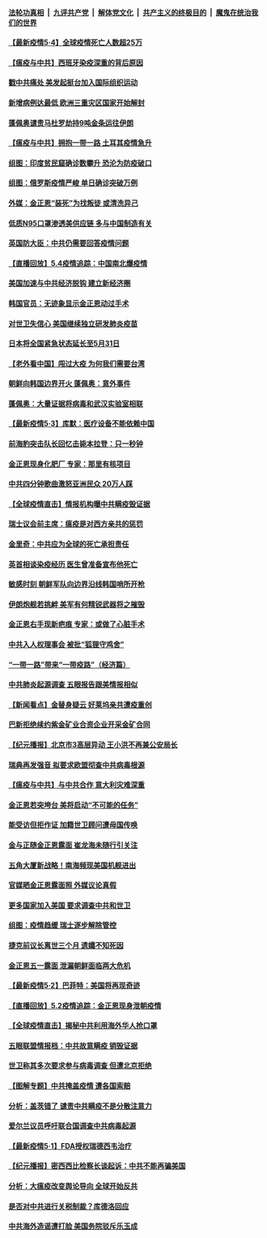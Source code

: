 

####  [法轮功真相](../../../../basic/blob/master/README.md?t=05050731) &nbsp;|&nbsp; [九评共产党](../../../../9ping.md/blob/master/README.md?t=05050731) &nbsp;|&nbsp; [解体党文化](../../../../jtdwh.md/blob/master/README.md?t=05050731)  &nbsp;|&nbsp; [共产主义的终极目的](../../../../gczydzjmd.md/blob/master/README.md?t=05050731) &nbsp;|&nbsp; [魔鬼在统治我们的世界](../../../../mgztzwmdsj.md/blob/master/README.md?t=05050731) 

#### [【最新疫情5·4】全球疫情死亡人数超25万](../pages/nsc418/n12079010.md?t=05050731) 

#### [【瘟疫与中共】西班牙染疫深重的背后原因](../pages/nsc418/n12081813.md?t=05050731) 

#### [戳中共痛处 美发起挺台加入国际组织运动](../pages/nsc418/n12082645.md?t=05050731) 

#### [新增病例达最低 欧洲三重灾区国家开始解封](../pages/nsc418/n12082587.md?t=05050731) 

#### [蓬佩奥谴责马杜罗劫持9吨金条运往伊朗](../pages/nsc418/n12082228.md?t=05050731) 

#### [【瘟疫与中共】拥抱一带一路 土耳其疫情急升](../pages/nsc418/n12081926.md?t=05050731) 

#### [组图：印度贫民窟确诊数攀升 恐沦为防疫破口](../pages/nsc418/n12081541.md?t=05050731) 

#### [组图：俄罗斯疫情严峻 单日确诊突破万例](../pages/nsc418/n12081194.md?t=05050731) 

#### [外媒：金正恩“装死”为找叛徒 或清洗异己](../pages/nsc418/n12082462.md?t=05050731) 

#### [低质N95口罩渗透美供应链 多与中国制造有关](../pages/nsc418/n12081986.md?t=05050731) 

#### [英国防大臣：中共仍需要回答疫情问题](../pages/nsc418/n12082077.md?t=05050731) 

#### [【直播回放】5.4疫情追踪：中国南北爆疫情](../pages/nsc418/n12081951.md?t=05050731) 

#### [美国加速与中共经济脱钩 建立新经济圈](../pages/nsc418/n12081800.md?t=05050731) 

#### [韩国官员：无迹象显示金正恩动过手术](../pages/nsc418/n12080940.md?t=05050731) 

#### [对世卫失信心 美国继续独立研发肺炎疫苗](../pages/nsc418/n12080831.md?t=05050731) 

#### [日本将全国紧急状态延长至5月31日](../pages/nsc418/n12080783.md?t=05050731) 

#### [【老外看中国】闯过大疫 为何我们需要台湾](../pages/nsc418/n12080077.md?t=05050731) 

#### [朝鲜向韩国边界开火 蓬佩奥：意外事件](../pages/nsc418/n12080356.md?t=05050731) 

#### [蓬佩奥：大量证据将病毒和武汉实验室相联](../pages/nsc418/n12080214.md?t=05050731) 

#### [【最新疫情5·3】库默：医疗设备不能依赖中国](../pages/nsc418/n12076254.md?t=05050731) 

#### [前海豹突击队长回忆击毙本拉登：只一秒钟](../pages/nsc418/n12079959.md?t=05050731) 

#### [金正恩现身化肥厂 专家：那里有核项目](../pages/nsc418/n12079703.md?t=05050731) 

#### [中共四分钟歌曲激怒亚洲民众 20万人踩](../pages/nsc418/n12079946.md?t=05050731) 

#### [【全球疫情直击】情报机构曝中共瞒疫毁证据](../pages/nsc418/n12079852.md?t=05050731) 

#### [瑞士议会前主席：瘟疫是对西方亲共的惩罚](../pages/nsc418/n12079925.md?t=05050731) 

#### [金里奇：中共应为全球的死亡承担责任](../pages/nsc418/n12079817.md?t=05050731) 

#### [英首相谈染疫经历 医生曾准备宣布他死亡](../pages/nsc418/n12079601.md?t=05050731) 

#### [敏感时刻 朝鲜军队向边界沿线韩国哨所开枪](../pages/nsc418/n12079103.md?t=05050731) 

#### [伊朗炮舰若挑衅 美军有何精锐武器将之摧毁](../pages/nsc418/n12066332.md?t=05050731) 

#### [金正恩右手现新疤痕 专家：或做了心脏手术](../pages/nsc418/n12078979.md?t=05050731) 

#### [中共入人权理事会 被批“狐狸守鸡舍”](../pages/nsc418/n12078458.md?t=05050731) 

#### [“一带一路”带来“一带疫路”（经济篇）](../pages/nsc418/n12068528.md?t=05050731) 

#### [中共肺炎起源调查 五眼报告跟美情报相似](../pages/nsc418/n12078651.md?t=05050731) 

#### [【新闻看点】金替身疑云 好莱坞亲共遭疫重创](../pages/nsc418/n12077995.md?t=05050731) 

#### [巴新拒绝续约紫金矿业合资企业开采金矿合同](../pages/nsc418/n12074712.md?t=05050731) 

#### [【纪元播报】北京市3高层异动 王小洪不再兼公安局长](../pages/nsc418/n12077530.md?t=05050731) 

#### [瑞典再发强音 拟要求欧盟彻查中共病毒根源](../pages/nsc418/n12078376.md?t=05050731) 

#### [【瘟疫与中共】与中共合作 意大利灾难深重](../pages/nsc418/n12078069.md?t=05050731) 

#### [金正恩若突垮台 美将启动“不可能的任务”](../pages/nsc418/n12078341.md?t=05050731) 

#### [能受访但拒作证 加籍世卫顾问遭母国传唤](../pages/nsc418/n12078291.md?t=05050731) 

#### [金与正随金正恩露面 崔龙海未随行引关注](../pages/nsc418/n12078049.md?t=05050731) 

#### [五角大厦新战略！南海频现美国机舰进出](../pages/nsc418/n12077916.md?t=05050731) 

#### [官媒晒金正恩露面照 外媒议论真假](../pages/nsc418/n12078149.md?t=05050731) 

#### [更多国家加入美国 要求调查中共和世卫](../pages/nsc418/n12078121.md?t=05050731) 

#### [组图：疫情趋缓 瑞士逐步解除管控](../pages/nsc418/n12077422.md?t=05050731) 

#### [捷克前议长离世三个月 遗孀不知死因](../pages/nsc418/n12078105.md?t=05050731) 

#### [金正恩五一露面 泄漏朝鲜面临两大危机](../pages/nsc418/n12078033.md?t=05050731) 

#### [【最新疫情5·2】巴菲特：美国将再现奇迹](../pages/nsc418/n12076765.md?t=05050731) 

#### [【直播回放】5.2疫情追踪：金正恩现身泄朝疫情](../pages/nsc418/n12077928.md?t=05050731) 

#### [【全球疫情直击】揭秘中共利用海外华人抢口罩](../pages/nsc418/n12077938.md?t=05050731) 

#### [五眼联盟情报档：中共故意瞒疫 销毁证据](../pages/nsc418/n12077491.md?t=05050731) 

#### [世卫称其多次要求参与病毒调查 但遭北京拒绝](../pages/nsc418/n12076721.md?t=05050731) 

#### [【图解专题】中共掩盖疫情 遭各国索赔](../pages/nsc418/n12074143.md?t=05050731) 

#### [分析：盖茨错了 谴责中共瞒疫不是分散注意力](../pages/nsc418/n12076550.md?t=05050731) 

#### [爱尔兰议员呼吁联合国调查中共病毒起源](../pages/nsc418/n12076429.md?t=05050731) 

#### [【最新疫情5·1】FDA授权瑞德西韦治疗](../pages/nsc418/n12070575.md?t=05050731) 

#### [【纪元播报】密西西比检察长谈起诉：中共不能再骗美国](../pages/nsc418/n12076309.md?t=05050731) 

#### [分析：大瘟疫改变舆论导向 全球开始反共](../pages/nsc418/n12076168.md?t=05050731) 

#### [是否对中共进行关税制裁？库德洛回应](../pages/nsc418/n12076406.md?t=05050731) 

#### [中共海外造谣遭打脸 美国务院驳斥乐玉成](../pages/nsc418/n12076259.md?t=05050731) 

